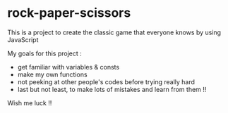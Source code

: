 # rock-paper-scissors

This is a project to create the classic game that everyone knows by using JavaScript

My goals for this project :

- get familiar with variables & consts
- make my own functions 
- not peeking at other people's codes before trying really hard
- last but not least, to make lots of mistakes and learn from them !!

Wish me luck !!

